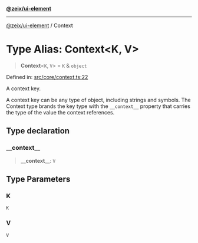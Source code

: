 [**@zeix/ui-element**](../README.md)

***

[@zeix/ui-element](../globals.md) / Context

# Type Alias: Context\<K, V\>

> **Context**\<`K`, `V`\> = `K` & `object`

Defined in: [src/core/context.ts:22](https://github.com/zeixcom/ui-element/blob/1c318eb583bce4633e1df4a42dee77859303e28e/src/core/context.ts#L22)

A context key.

A context key can be any type of object, including strings and symbols. The
 Context type brands the key type with the `__context__` property that
carries the type of the value the context references.

## Type declaration

### \_\_context\_\_

> **\_\_context\_\_**: `V`

## Type Parameters

### K

`K`

### V

`V`
